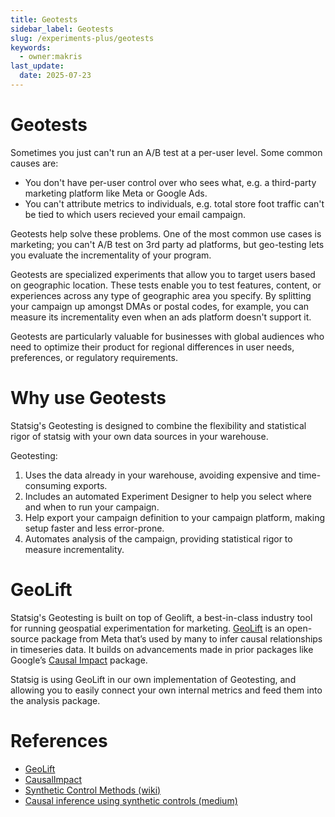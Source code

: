 ```yaml
---
title: Geotests
sidebar_label: Geotests
slug: /experiments-plus/geotests
keywords:
  - owner:makris
last_update:
  date: 2025-07-23
---
```


# Geotests

Sometimes you just can't run an A/B test at a per-user level. Some common causes are:

- You don't have per-user control over who sees what, e.g. a third-party marketing platform like Meta or Google Ads.
- You can't attribute metrics to individuals, e.g. total store foot traffic can't be tied to which users recieved your email campaign.

Geotests help solve these problems. One of the most common use cases is marketing; you can't A/B test on 3rd party ad platforms, but geo-testing lets you evaluate the incrementality of your program.

Geotests are specialized experiments that allow you to target users based on geographic location. These tests enable you to test features, content, or experiences across any type of geographic area you specify. By splitting your campaign up amongst DMAs or postal codes, for example, you can measure its incrementality even when an ads platform doesn't support it.

Geotests are particularly valuable for businesses with global audiences who need to optimize their product for regional differences in user needs, preferences, or regulatory requirements.

# Why use Geotests

Statsig's Geotesting is designed to combine the flexibility and statistical rigor of statsig with your own data sources in your warehouse.

Geotesting:

1. Uses the data already in your warehouse, avoiding expensive and time-consuming exports.
2. Includes an automated Experiment Designer to help you select where and when to run your campaign.
3. Help export your campaign definition to your campaign platform, making setup faster and less error-prone.
4. Automates analysis of the campaign, providing statistical rigor to measure incrementality.

# GeoLift

Statsig's Geotesting is built on top of Geolift, a best-in-class industry tool for running geospatial experimentation for marketing. [GeoLift](https://facebookincubator.github.io/GeoLift/) is an open-source package from Meta that’s used by many to infer causal relationships in timeseries data. It builds on advancements made in prior packages like Google’s [Causal Impact](https://google.github.io/CausalImpact/CausalImpact.html) package.

Statsig is using GeoLift in our own implementation of Geotesting, and allowing you to easily connect your own internal metrics and feed them into the analysis package.

# References

- [GeoLift](https://facebookincubator.github.io/GeoLift/)
- [CausalImpact](https://google.github.io/CausalImpact/CausalImpact.html)
- [Synthetic Control Methods (wiki)](https://en.wikipedia.org/wiki/Synthetic_control_method)
- [Causal inference using synthetic controls (medium)](https://medium.com/data-science-at-microsoft/causal-inference-using-synthetic-controls-d96a890c83a7)
